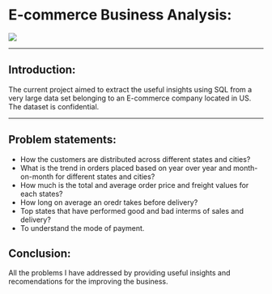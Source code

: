 # E-commerce Business Analysis:
![](free-online-shopping-concept-2040885-1721881.png)
___
## Introduction:
The current project aimed to extract the useful insights using SQL from a very large data set belonging to an E-commerce company located in US. The dataset is confidential. 
___
## Problem statements:
* How the customers are distributed across different states and cities?
* What is the trend in orders placed based on year over year and month-on-month for different states and cities?
* How much is the total and average order price and freight values for each states?
* How long on average an oredr takes before delivery?
* Top states that have performed good and bad interms of sales and delivery?
* To understand the mode of payment.
## Conclusion: 
All the problems I have addressed by providing useful insights and recomendations for the improving the business. 
